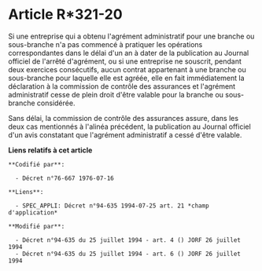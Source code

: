 # Article R*321-20

Si une entreprise qui a obtenu l'agrément administratif pour une branche ou sous-branche n'a pas commencé à pratiquer les
opérations correspondantes dans le délai d'un an à dater de la publication au Journal officiel de l'arrêté d'agrément, ou si
une entreprise ne souscrit, pendant deux exercices consécutifs, aucun contrat appartenant à une branche ou sous-branche pour
laquelle elle est agréée, elle en fait immédiatement la déclaration à la commission de contrôle des assurances et l'agrément
administratif cesse de plein droit d'être valable pour la branche ou sous-branche considérée.

Sans délai, la commission de contrôle des assurances assure, dans les deux cas mentionnés à l'alinéa précédent, la
publication au Journal officiel d'un avis constatant que l'agrément administratif a cessé d'être valable.

**Liens relatifs à cet article**

	**Codifié par**:

	  - Décret n°76-667 1976-07-16

	**Liens**:

	  - SPEC_APPLI: Décret n°94-635 1994-07-25 art. 21 *champ d'application*

	**Modifié par**:

	  - Décret n°94-635 du 25 juillet 1994 - art. 4 () JORF 26 juillet 1994
	  - Décret n°94-635 du 25 juillet 1994 - art. 6 () JORF 26 juillet 1994
